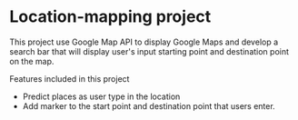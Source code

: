 # Location-mapping project
This project use Google Map API to display Google Maps and develop a search bar that will display user's input starting point and destination point on the map. 

Features included in this project
- Predict places as user type in the location
- Add marker to the start point and destination point that users enter. 
